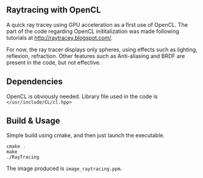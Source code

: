 ## Raytracing with OpenCL
A quick ray tracey using GPU acceleration as a first use of OpenCL. The part of the code regarding OpenCL inititalization was made following tutorials at http://raytracey.blogspot.com/.


For now, the ray tracer displays only spheres, using effects such as lighting, reflexion, refraction. Other features such as Anti-aliasing and BRDF are present in the code, but not effective. 

## Dependencies
OpenCL is obviously needed. Library file used in the code is 
```</usr/include/CL/cl.hpp>```

## Build & Usage
Simple build using cmake, and then just launch the executable.
```
cmake .
make
./RayTracing
```
The image produced is ```image_raytracing.ppm```.
